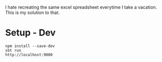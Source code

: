 I hate recreating the same excel spreadsheet everytime I take a vacation. This is my solution to that.

# Setup - Dev
```npm init
npm install --save-dev
sbt run
http://localhost:9000
```
